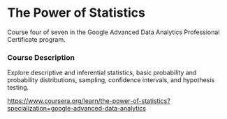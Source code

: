 # The Power of Statistics

Course four of seven in the Google Advanced Data Analytics Professional Certificate program.

### Course Description

Explore descriptive and inferential statistics, basic probability and probability distributions, sampling, confidence intervals, and hypothesis testing.

https://www.coursera.org/learn/the-power-of-statistics?specialization=google-advanced-data-analytics
